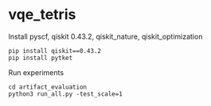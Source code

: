 # vqe_tetris

Install pyscf, qiskit 0.43.2, qiskit_nature, qiskit_optimization
```
pip install qiskit==0.43.2
pip install pytket
```
Run experiments
```
cd artifact_evaluation
python3 run_all.py -test_scale=1
```
